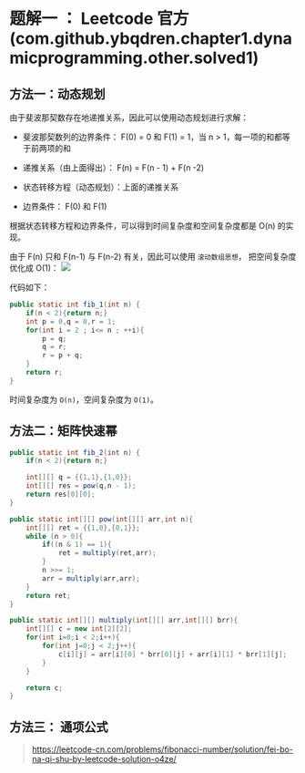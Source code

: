 # 题解一 ： Leetcode 官方 (com.github.ybqdren.chapter1.dynamicprogramming.other.solved1)

## 方法一：动态规划
由于斐波那契数存在地递推关系，因此可以使用动态规划进行求解：

- 斐波那契数列的边界条件：  F(0) = 0  和 F(1) = 1，当 n > 1，每一项的和都等于前两项的和

- 递推关系（由上面得出）： F(n) = F(n - 1) + F(n -2)

- 状态转移方程（动态规划）：上面的递推关系

- 边界条件： F(0) 和 F(1)

根据状态转移方程和边界条件，可以得到时间复杂度和空间复杂度都是 O(n) 的实现。


由于 F(n) 只和 F(n-1) 与 F(n-2) 有关，因此可以使用 `滚动数组思想`，
把空间复杂度优化成 O(1)：
![](https://assets.leetcode-cn.com/solution-static/509/509_fig1.gif)


代码如下：

```java
public static int fib_1(int n) {
    if(n < 2){return n;}
    int p = 0,q = 0,r = 1;
    for(int i = 2 ; i<= n ; ++i){
        p = q;
        q = r;
        r = p + q;
    }
    return r;
}
```

时间复杂度为 `O(n)`，空间复杂度为 `O(1)`。


## 方法二：矩阵快速幂




```java
public static int fib_2(int n) {
    if(n < 2){return n;}

    int[][] q = {{1,1},{1,0}};
    int[][] res = pow(q,n - 1);
    return res[0][0];
}

public static int[][] pow(int[][] arr,int n){
    int[][] ret = {{1,0},{0,1}};
    while (n > 0){
        if((n & 1) == 1){
            ret = multiply(ret,arr);
        }
        n >>= 1;
        arr = multiply(arr,arr);
    }
    return ret;
}

public static int[][] multiply(int[][] arr,int[][] brr){
    int[][] c = new int[2][2];
    for(int i=0;i < 2;i++){
        for(int j=0;j < 2;j++){
            c[i][j] = arr[i][0] * brr[0][j] + arr[i][1] * brr[1][j];
        }
    }

    return c;
}
```








## 方法三： 通项公式










> https://leetcode-cn.com/problems/fibonacci-number/solution/fei-bo-na-qi-shu-by-leetcode-solution-o4ze/